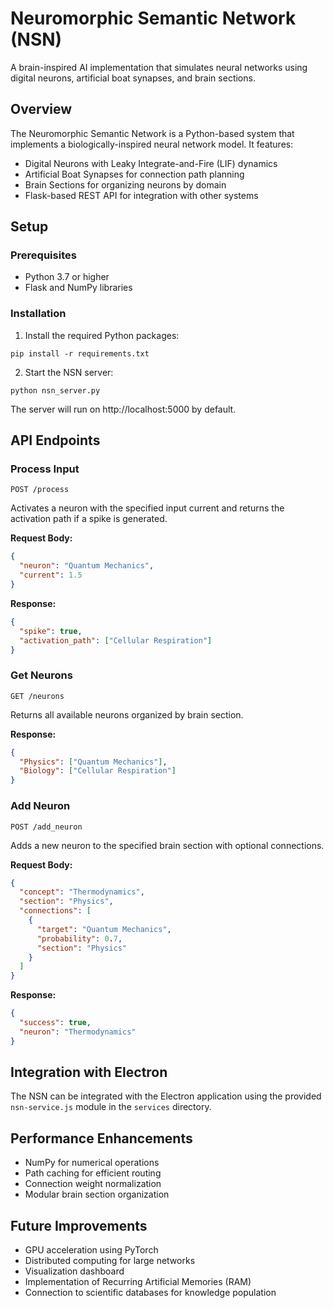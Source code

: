 # Neuromorphic Semantic Network (NSN)

A brain-inspired AI implementation that simulates neural networks using digital neurons, artificial boat synapses, and brain sections.

## Overview

The Neuromorphic Semantic Network is a Python-based system that implements a biologically-inspired neural network model. It features:

- Digital Neurons with Leaky Integrate-and-Fire (LIF) dynamics
- Artificial Boat Synapses for connection path planning
- Brain Sections for organizing neurons by domain
- Flask-based REST API for integration with other systems

## Setup

### Prerequisites

- Python 3.7 or higher
- Flask and NumPy libraries

### Installation

1. Install the required Python packages:

```
pip install -r requirements.txt
```

2. Start the NSN server:

```
python nsn_server.py
```

The server will run on http://localhost:5000 by default.

## API Endpoints

### Process Input

```
POST /process
```

Activates a neuron with the specified input current and returns the activation path if a spike is generated.

**Request Body:**
```json
{
  "neuron": "Quantum Mechanics",
  "current": 1.5
}
```

**Response:**
```json
{
  "spike": true,
  "activation_path": ["Cellular Respiration"]
}
```

### Get Neurons

```
GET /neurons
```

Returns all available neurons organized by brain section.

**Response:**
```json
{
  "Physics": ["Quantum Mechanics"],
  "Biology": ["Cellular Respiration"]
}
```

### Add Neuron

```
POST /add_neuron
```

Adds a new neuron to the specified brain section with optional connections.

**Request Body:**
```json
{
  "concept": "Thermodynamics",
  "section": "Physics",
  "connections": [
    {
      "target": "Quantum Mechanics",
      "probability": 0.7,
      "section": "Physics"
    }
  ]
}
```

**Response:**
```json
{
  "success": true,
  "neuron": "Thermodynamics"
}
```

## Integration with Electron

The NSN can be integrated with the Electron application using the provided `nsn-service.js` module in the `services` directory.

## Performance Enhancements

- NumPy for numerical operations
- Path caching for efficient routing
- Connection weight normalization
- Modular brain section organization

## Future Improvements

- GPU acceleration using PyTorch
- Distributed computing for large networks
- Visualization dashboard
- Implementation of Recurring Artificial Memories (RAM)
- Connection to scientific databases for knowledge population